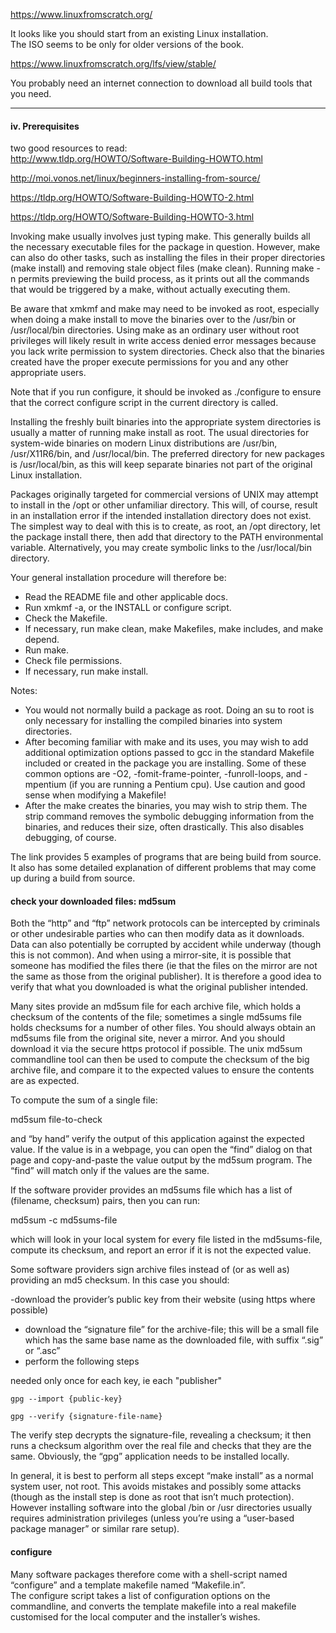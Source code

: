 https://www.linuxfromscratch.org/

It looks like you should start from an existing Linux installation.\
The ISO seems to be only for older versions of the book.

https://www.linuxfromscratch.org/lfs/view/stable/

You probably need an internet connection to download all build tools that you need.

***

#### iv. Prerequisites

two good resources to read:\
http://www.tldp.org/HOWTO/Software-Building-HOWTO.html

http://moi.vonos.net/linux/beginners-installing-from-source/

https://tldp.org/HOWTO/Software-Building-HOWTO-2.html

https://tldp.org/HOWTO/Software-Building-HOWTO-3.html

Invoking make usually involves just typing make. This generally builds all the necessary executable files for the package in question. However, make can also do other tasks, such as installing the files in their proper directories (make install) and removing stale object files (make clean). Running make -n permits previewing the build process, as it prints out all the commands that would be triggered by a make, without actually executing them.

Be aware that xmkmf and make may need to be invoked as root, especially when doing a make install to move the binaries over to the /usr/bin or /usr/local/bin directories. Using make as an ordinary user without root privileges will likely result in write access denied error messages because you lack write permission to system directories. Check also that the binaries created have the proper execute permissions for you and any other appropriate users.

Note that if you run configure, it should be invoked as ./configure to ensure that the correct configure script in the current directory is called.

Installing the freshly built binaries into the appropriate system directories is usually a matter of running make install as root. The usual directories for system-wide binaries on modern Linux distributions are /usr/bin, /usr/X11R6/bin, and /usr/local/bin. The preferred directory for new packages is /usr/local/bin, as this will keep separate binaries not part of the original Linux installation.

Packages originally targeted for commercial versions of UNIX may attempt to install in the /opt or other unfamiliar directory. This will, of course, result in an installation error if the intended installation directory does not exist. The simplest way to deal with this is to create, as root, an /opt directory, let the package install there, then add that directory to the PATH environmental variable. Alternatively, you may create symbolic links to the /usr/local/bin directory.

Your general installation procedure will therefore be:

- Read the README file and other applicable docs.
- Run xmkmf -a, or the INSTALL or configure script.
- Check the Makefile.
- If necessary, run make clean, make Makefiles, make includes, and make depend.
- Run make.
- Check file permissions.
- If necessary, run make install.

Notes:
- You would not normally build a package as root. Doing an su to root is only necessary for installing the compiled binaries into system directories.
- After becoming familiar with make and its uses, you may wish to add additional optimization options passed to gcc in the standard Makefile included or created in the package you are installing. Some of these common options are -O2, -fomit-frame-pointer, -funroll-loops, and -mpentium (if you are running a Pentium cpu). Use caution and good sense when modifying a Makefile! 
- After the make creates the binaries, you may wish to strip them. The strip command removes the symbolic debugging information from the binaries, and reduces their size, often drastically. This also disables debugging, of course.

The link provides 5 examples of programs that are being build from source.\
It also has some detailed explanation of different problems that may come up during a build from source.

#### check your downloaded files: md5sum

Both the “http” and “ftp” network protocols can be intercepted by criminals or other undesirable parties who can then modify data as it downloads. Data can also potentially be corrupted by accident while underway (though this is not common). And when using a mirror-site, it is possible that someone has modified the files there (ie that the files on the mirror are not the same as those from the original publisher). It is therefore a good idea to verify that what you downloaded is what the original publisher intended.

Many sites provide an md5sum file for each archive file, which holds a checksum of the contents of the file; sometimes a single md5sums file holds checksums for a number of other files. You should always obtain an md5sums file from the original site, never a mirror. And you should download it via the secure https protocol if possible. The unix md5sum commandline tool can then be used to compute the checksum of the big archive file, and compare it to the expected values to ensure the contents are as expected.

To compute the sum of a single file:

   md5sum file-to-check

and “by hand” verify the output of this application against the expected value. If the value is in a webpage, you can open the “find” dialog on that page and copy-and-paste the value output by the md5sum program. The “find” will match only if the values are the same.

If the software provider provides an md5sums file which has a list of (filename, checksum) pairs, then you can run:

   md5sum -c md5sums-file

which will look in your local system for every file listed in the md5sums-file, compute its checksum, and report an error if it is not the expected value.

Some software providers sign archive files instead of (or as well as) providing an md5 checksum. In this case you should:

-download the provider’s public key from their website (using https where possible)
- download the “signature file” for the archive-file; this will be a small file which has the same base name as the downloaded file, with suffix “.sig” or “.asc”
- perform the following steps

needed only once for each key, ie each "publisher"
```
gpg --import {public-key}

gpg --verify {signature-file-name}
```
The verify step decrypts the signature-file, revealing a checksum; it then runs a checksum algorithm over the real file and checks that they are the same. Obviously, the “gpg” application needs to be installed locally.

In general, it is best to perform all steps except “make install” as a normal system user, not root. This avoids mistakes and possibly some attacks (though as the install step is done as root that isn’t much protection). However installing software into the global /bin or /usr directories usually requires administration privileges (unless you’re using a “user-based package manager” or similar rare setup).

#### configure

Many software packages therefore come with a shell-script named “configure” and a template makefile named “Makefile.in”.\
The configure script takes a list of configuration options on the commandline, and converts the template makefile into a real makefile customised for the local computer and the installer’s wishes.
